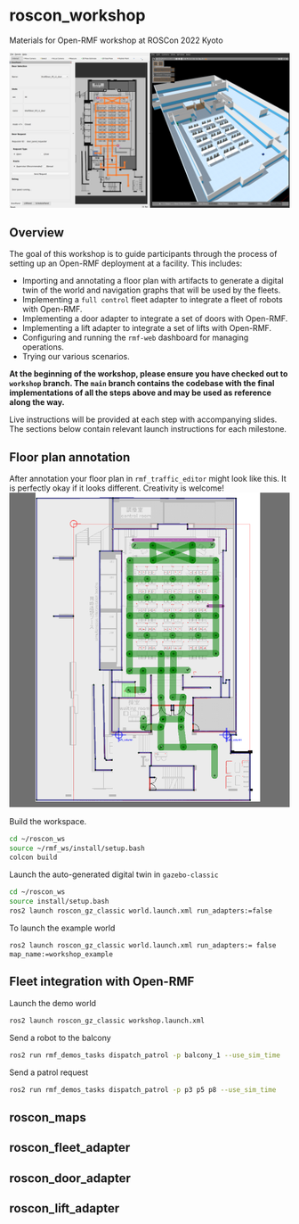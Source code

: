 
# roscon_workshop
Materials for Open-RMF workshop at ROSCon 2022 Kyoto

![](docs/workshop.png)

## Overview
The goal of this workshop is to guide participants through the process of
setting up an Open-RMF deployment at a facility. This includes:
* Importing and annotating a floor plan with artifacts to generate a digital twin of the world and navigation graphs that will be used by the fleets.
* Implementing a `full control` fleet adapter to integrate a fleet of robots with Open-RMF.
* Implementing a door adapter to integrate a set of doors with Open-RMF.
* Implementing a lift adapter to integrate a set of lifts with Open-RMF.
* Configuring and running the `rmf-web` dashboard for managing operations.
* Trying our various scenarios.

**At the beginning of the workshop, please ensure you have checked out to `workshop` branch.
The `main` branch contains the codebase with the final implementations of all the steps above and may be used as reference along the way.**

Live instructions will be provided at each step with accompanying slides.
The sections below contain relevant launch instructions for each milestone.

## Floor plan annotation
After annotation your floor plan in `rmf_traffic_editor` might look like this.
It is perfectly okay if it looks different. Creativity is welcome!
![](docs/example_annotation.png)

Build the workspace.
```bash
cd ~/roscon_ws
source ~/rmf_ws/install/setup.bash
colcon build
```

Launch the auto-generated digital twin in `gazebo-classic`
```bash
cd ~/roscon_ws
source install/setup.bash
ros2 launch roscon_gz_classic world.launch.xml run_adapters:=false
```

To launch the example world
```
ros2 launch roscon_gz_classic world.launch.xml run_adapters:= false map_name:=workshop_example
```

## Fleet integration with Open-RMF

Launch the demo world
```bash
ros2 launch roscon_gz_classic workshop.launch.xml
```

Send a robot to the balcony
```bash
ros2 run rmf_demos_tasks dispatch_patrol -p balcony_1 --use_sim_time
```

Send a patrol request
```bash
ros2 run rmf_demos_tasks dispatch_patrol -p p3 p5 p8 --use_sim_time
```

## roscon_maps

## roscon_fleet_adapter

## roscon_door_adapter

## roscon_lift_adapter
